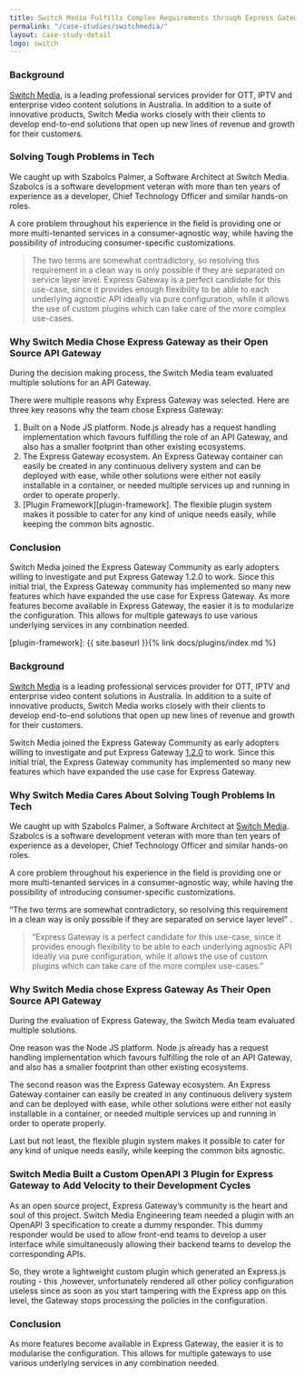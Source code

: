 ```yaml
---
title: Switch Media Fulfills Complex Requirements through Express Gateway
permalink: "/case-studies/switchmedia/"
layout: case-study-detail
logo: switch
---
```


### Background

[Switch Media][switchmedia], is a leading professional services provider for OTT, IPTV and enterprise video content solutions in Australia. In addition to a suite of innovative products, Switch Media works closely with their clients to develop end-to-end solutions that open up new lines of revenue and growth for their customers.

### Solving Tough Problems in Tech

We caught up with Szabolcs Palmer, a Software Architect at Switch Media. Szabolcs is a software development veteran with more than ten years of experience as a developer, Chief Technology Officer and similar hands-on roles.

A core problem throughout his experience in the field is providing one or more multi-tenanted services in a consumer-agnostic way, while having the possibility of introducing consumer-specific customizations.

>The two terms are somewhat contradictory, so resolving this requirement in a clean way is only possible if they are separated on service layer level. Express Gateway is a perfect candidate for this use-case, since it provides enough flexibility to be able to each underlying agnostic API ideally via pure configuration, while it allows the use of custom plugins which can take care of the more complex use-cases.


### Why Switch Media Chose Express Gateway as their Open Source API Gateway

During the decision making process, the Switch Media team evaluated multiple solutions for an API Gateway.

There were multiple reasons why Express Gateway was selected. Here are three key reasons why the team chose Express Gateway:

1. Built on a Node JS platform. Node.js already has a request handling implementation which favours fulfilling the role of an API Gateway, and also has a smaller footprint than other existing ecosystems.
2. The Express Gateway ecosystem. An Express Gateway container can easily be created in any continuous delivery system and can be deployed with ease, while other solutions were either not easily installable in a container, or needed multiple services up and running in order to operate properly.
3. [Plugin Framework][plugin-framework]. The flexible plugin system makes it possible to cater for any kind of unique needs easily, while keeping the common bits agnostic.

### Conclusion

Switch Media joined the Express Gateway Community as early adopters willing to investigate and put Express Gateway 1.2.0 to work. Since this initial trial, the Express Gateway community has implemented so many new features which have expanded the use case for Express Gateway. As more features become available in Express Gateway, the easier it is to modularize the configuration. This allows for multiple gateways to use various underlying services in any combination needed.

[switchmedia]: https://www.switch.tv
[plugin-framework]: {{ site.baseurl }}{% link docs/plugins/index.md %}

### Background

[Switch Media][switch] is a leading professional services provider for OTT, IPTV and enterprise video content solutions in Australia. In addition to a suite of innovative products, Switch Media works closely with their clients to develop end-to-end solutions that open up new lines of revenue and growth for their customers.

Switch Media joined the Express Gateway Community as early adopters willing to investigate and put Express Gateway [1.2.0][eg-1-2-0] to work. Since this initial trial, the Express Gateway community has implemented so many new features which have expanded the use case for Express Gateway.

### Why Switch Media Cares About Solving Tough Problems In Tech

We caught up with Szabolcs Palmer, a Software Architect at [Switch Media][switch]. Szabolcs is a software development veteran with more than ten years of experience as a developer, Chief Technology Officer and similar hands-on roles.

A core problem throughout his experience in the field is providing one or more multi-tenanted services in a consumer-agnostic way, while having the possibility of introducing consumer-specific customizations.

“The two terms are somewhat contradictory, so resolving this requirement in a clean way is only possible if they are separated on service layer level” .

> ”Express Gateway is a perfect candidate for this use-case, since it provides enough flexibility to be able to each underlying agnostic API ideally via pure configuration, while it allows the use of custom plugins which can take care of the more complex use-cases.”

### Why Switch Media chose Express Gateway As Their Open Source API Gateway

During the evaluation of Express Gateway, the Switch Media team evaluated multiple solutions.

One reason was the Node JS platform. Node.js already has a request handling implementation which favours fulfilling the role of an API Gateway, and also has a smaller footprint than other existing ecosystems.

The second reason was the Express Gateway ecosystem. An Express Gateway container can easily be created in any continuous delivery system and can be deployed with ease, while other solutions were either not easily installable in a container, or needed multiple services up and running in order to operate properly.

Last but not least, the flexible plugin system makes it possible to cater for any kind of unique needs easily, while keeping the common bits agnostic.

### Switch Media Built a Custom OpenAPI 3 Plugin for Express Gateway to Add Velocity to their Development Cycles

As an open source project, Express Gateway’s community is the heart and soul of this project. Switch Media Engineering team needed a plugin with an OpenAPI 3 specification to create a dummy responder. This dummy responder would be used to allow front-end teams to develop a user interface while simultaneously allowing their backend teams to develop the corresponding APIs.

So, they wrote a lightweight custom plugin which generated an Express.js routing - this ,however, unfortunately rendered all other policy configuration useless since as soon as you start tampering with the Express app on this level, the Gateway stops processing the policies in the configuration.

### Conclusion

As more features become available in Express Gateway, the easier it is to modularise the configuration. This allows for multiple gateways to use various underlying services in any combination needed.

[switch]: https://switch.tv
[eg-1-2-0]: https://github.com/ExpressGateway/express-gateway/releases/tag/v1.2.0
